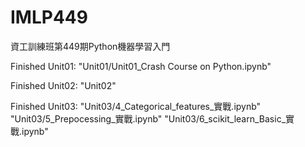 # IMLP449
資工訓練班第449期Python機器學習入門

Finished Unit01: 
"Unit01/Unit01_Crash Course on Python.ipynb"

Finished Unit02:
"Unit02"

Finished Unit03:
"Unit03/4_Categorical_features_實戰.ipynb"
"Unit03/5_Prepocessing_實戰.ipynb"
"Unit03/6_scikit_learn_Basic_實戰.ipynb"
